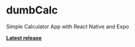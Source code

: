 # dumbCalc

Simple Calculator App with React Native and Expo

**[Latest release](https://github.com/rhdp25/dumbCalc/releases/latest)**
